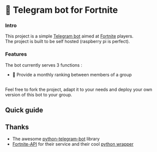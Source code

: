 # 🤖 Telegram bot for Fortnite
### Intro
This project is a simple [Telegram bot](https://core.telegram.org/bots/api) aimed at [Fortnite](https://www.fortnite.com/) players.<br>
The project is built to be self hosted (raspberry pi is perfect).<br>

### Features
The bot currently serves 3 functions : 
* 🥇 Provide a monthly ranking between members of a group
<br>
Feel free to fork the project, adapt it to your needs and deploy your own version of this bot to your group.

## Quick guide

## Thanks
* The awesome [python-telegram-bot](https://github.com/python-telegram-bot/python-telegram-bot) library
* [Fortnite-API](https://fortnite-api.com/) for their service and their cool [python wrapper](https://github.com/Fortnite-API/py-wrapper)
